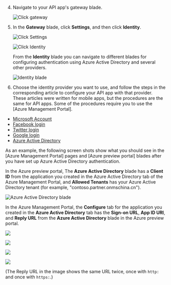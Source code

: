 4. Navigate to your API app's gateway blade.

	![Click gateway](./media/app-service-api-gateway-config-auth/gateway.png)

7. In the **Gateway** blade, click **Settings**, and then click **Identity**.

	![Click Settings](./media/app-service-api-gateway-config-auth/clicksettingsingateway.png)

	![Click Identity](./media/app-service-api-gateway-config-auth/clickidentity.png)

	From the **Identity** blade you can navigate to different blades for configuring authentication using Azure Active Directory and several other providers.

	![Identity blade](./media/app-service-api-gateway-config-auth/identityblade.png)
  
3. Choose the identity provider you want to use, and follow the steps in the corresponding article to configure your API app with that provider. These articles were written for mobile apps, but the procedures are the same for API apps. Some of the procedures require you to use the [Azure Management Portal]. 

 - [Microsoft Account](/documentation/articles/app-service-mobile-how-to-configure-microsoft-authentication)
 - [Facebook login](/documentation/articles/app-service-mobile-how-to-configure-facebook-authentication)
 - [Twitter login](/documentation/articles/app-service-mobile-how-to-configure-twitter-authentication)
 - [Google login](/documentation/articles/app-service-mobile-how-to-configure-google-authentication)
 - [Azure Active Directory](/documentation/articles/app-service-mobile-how-to-configure-active-directory-authentication)

As an example, the following screen shots show what you should see in the [Azure Management Portal] pages and [Azure preview portal] blades after you have set up Azure Active Directory authentication.

In the Azure preview portal, The **Azure Active Directory** blade has a **Client ID** from the application you created in the Azure Active Directory tab of the Azure Management Portal, and **Allowed Tenants** has your Azure Active Directory tenant (for example, "contoso.partner.onmschina.cn").

![Azure Active Directory blade](./media/app-service-api-gateway-config-auth/tdinaadblade.png)

In the Azure Management Portal, the **Configure** tab for the application you created in the **Azure Active Directory** tab has the **Sign-on URL**, **App ID URI**, and **Reply URL** from the **Azure Active Directory** blade in the Azure preview portal.

![](./media/app-service-api-gateway-config-auth/oldportal1.png)

![](./media/app-service-api-gateway-config-auth/oldportal2.png)

![](./media/app-service-api-gateway-config-auth/oldportal3.png)

![](./media/app-service-api-gateway-config-auth/oldportal4.png)

(The Reply URL in the image shows the same URL twice, once with `http:` and once with `https:`.)
